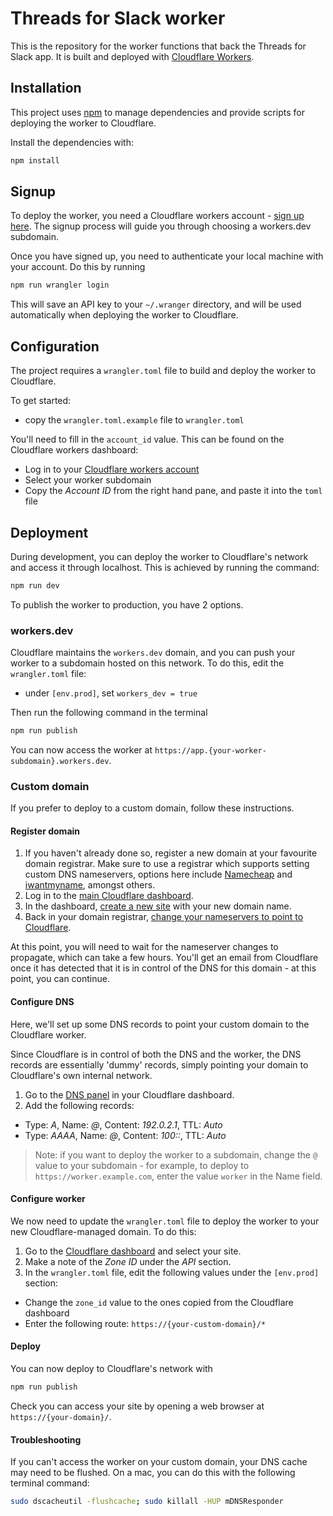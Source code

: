 # Threads for Slack worker

This is the repository for the worker functions that back the Threads for Slack app. It is built and deployed with [Cloudflare Workers](https://workers.cloudflare.com/).

## Installation

This project uses [npm](https://docs.npmjs.com/downloading-and-installing-node-js-and-npm) to manage dependencies and provide scripts for deploying the worker to Cloudflare.

Install the dependencies with:

```bash
npm install
```

## Signup

To deploy the worker, you need a Cloudflare workers account - [sign up here](https://dash.cloudflare.com/sign-up/workers). The signup process will guide you through choosing a workers.dev subdomain.

Once you have signed up, you need to authenticate your local machine with your account. Do this by running

```bash
npm run wrangler login
```

This will save an API key to your `~/.wranger` directory, and will be used automatically when deploying the worker to Cloudflare.

## Configuration

The project requires a `wrangler.toml` file to build and deploy the worker to Cloudflare.

To get started:

- copy the `wrangler.toml.example` file to `wrangler.toml`

You'll need to fill in the `account_id` value. This can be found on the Cloudflare workers dashboard:

- Log in to your [Cloudflare workers account](https://dash.cloudflare.com/sign-up/workers)
- Select your worker subdomain
- Copy the _Account ID_ from the right hand pane, and paste it into the `toml` file

## Deployment

During development, you can deploy the worker to Cloudflare's network and access it through localhost. This is achieved by running the command:

```bash
npm run dev
```

To publish the worker to production, you have 2 options.

### workers.dev

Cloudflare maintains the `workers.dev` domain, and you can push your worker to a subdomain hosted on this network. To do this, edit the `wrangler.toml` file:

- under `[env.prod]`, set `workers_dev = true`

Then run the following command in the terminal

```bash
npm run publish
```

You can now access the worker at `https://app.{your-worker-subdomain}.workers.dev`.

### Custom domain

If you prefer to deploy to a custom domain, follow these instructions.

#### Register domain

1. If you haven't already done so, register a new domain at your favourite domain registrar. Make sure to use a registrar which supports setting custom DNS nameservers, options here include [Namecheap](https://www.namecheap.com/) and [iwantmyname](https://iwantmyname.com/), amongst others.
2. Log in to the [main Cloudflare dashboard](https://dash.cloudflare.com/).
3. In the dashboard, [create a new site](https://support.cloudflare.com/hc/en-us/articles/201720164-Creating-a-Cloudflare-account-and-adding-a-website) with your new domain name.
4. Back in your domain registrar, [change your nameservers to point to Cloudflare](https://support.cloudflare.com/hc/en-us/articles/205195708).

At this point, you will need to wait for the nameserver changes to propagate, which can take a few hours. You'll get an email from Cloudflare once it has detected that it is in control of the DNS for this domain - at this point, you can continue.

#### Configure DNS

Here, we'll set up some DNS records to point your custom domain to the Cloudflare worker.

Since Cloudflare is in control of both the DNS and the worker, the DNS records are essentially 'dummy' records, simply pointing your domain to Cloudflare's own internal network.

1. Go to the [DNS panel](https://dash.cloudflare.com/dns) in your Cloudflare dashboard.
2. Add the following records:

- Type: _A_, Name: _@_, Content: _192.0.2.1_, TTL: _Auto_
- Type: _AAAA_, Name: _@_, Content: _100::_, TTL: _Auto_

> Note: if you want to deploy the worker to a subdomain, change the `@` value to your subdomain - for example, to deploy to `https://worker.example.com`, enter the value `worker` in the Name field.

#### Configure worker

We now need to update the `wrangler.toml` file to deploy the worker to your new Cloudflare-managed domain. To do this:

1. Go to the [Cloudflare dashboard](https://dash.cloudflare.com) and select your site.
2. Make a note of the _Zone ID_ under the _API_ section.
3. In the `wrangler.toml` file, edit the following values under the `[env.prod]` section:

- Change the `zone_id` value to the ones copied from the Cloudflare dashboard
- Enter the following route: `https://{your-custom-domain}/*`

#### Deploy

You can now deploy to Cloudflare's network with

```bash
npm run publish
```

Check you can access your site by opening a web browser at `https://{your-domain}/`.

#### Troubleshooting

If you can't access the worker on your custom domain, your DNS cache may need to be flushed. On a mac, you can do this with the following terminal command:

```bash
sudo dscacheutil -flushcache; sudo killall -HUP mDNSResponder
```
